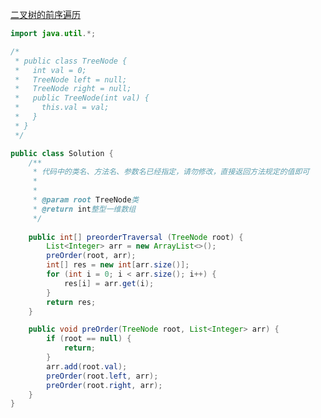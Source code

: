[二叉树的前序遍历](https://www.nowcoder.com/practice/5e2135f4d2b14eb8a5b06fab4c938635?tpId=295&tqId=2291302&ru=%2Fpractice%2F2b317e02f14247a49ffdbdba315459e7&qru=%2Fta%2Fformat-top101%2Fquestion-ranking&sourceUrl=%2Fexam%2Fcompany)

```java
import java.util.*;

/*
 * public class TreeNode {
 *   int val = 0;
 *   TreeNode left = null;
 *   TreeNode right = null;
 *   public TreeNode(int val) {
 *     this.val = val;
 *   }
 * }
 */

public class Solution {
    /**
     * 代码中的类名、方法名、参数名已经指定，请勿修改，直接返回方法规定的值即可
     *
     * 
     * @param root TreeNode类 
     * @return int整型一维数组
     */
    
    public int[] preorderTraversal (TreeNode root) {
        List<Integer> arr = new ArrayList<>();
        preOrder(root, arr);
        int[] res = new int[arr.size()];
        for (int i = 0; i < arr.size(); i++) {
            res[i] = arr.get(i);
        }
        return res;
    }

    public void preOrder(TreeNode root, List<Integer> arr) {
        if (root == null) {
            return;
        }
        arr.add(root.val);
        preOrder(root.left, arr);
        preOrder(root.right, arr);
    }
}
```

